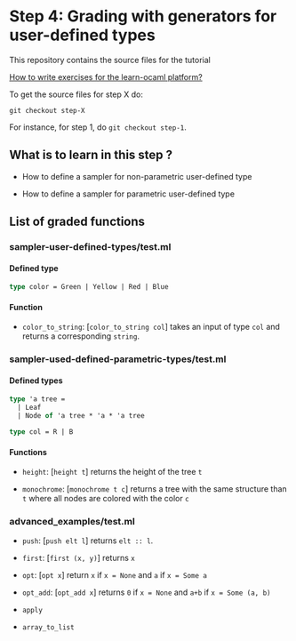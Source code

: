 # Step 4: Grading with generators for user-defined types

This repository contains the source files for the tutorial

[How to write exercises for the learn-ocaml platform?](https://github.com/ocaml-sf/learn-ocaml/blob/master/docs/howto-write-exercises.md)

To get the source files for step X do:
```
git checkout step-X
```

For instance, for step 1, do `git checkout step-1`.

## What is to learn in this step ?

* How to define a sampler for non-parametric user-defined type 

* How to define a sampler for parametric user-defined type

## List of graded functions 

### sampler-user-defined-types/test.ml

#### Defined type 

``` ocaml
type color = Green | Yellow | Red | Blue
```
#### Function

* `color_to_string`: [`color_to_string col`] takes an input of type `col` and returns a corresponding `string`.

### sampler-used-defined-parametric-types/test.ml

#### Defined types
```ocaml
type 'a tree =
  | Leaf
  | Node of 'a tree * 'a * 'a tree

type col = R | B
```
#### Functions

* `height`: [`height t`] returns the height of the tree `t`

* `monochrome`: [`monochrome t c`] returns a tree with the same structure than `t` where all nodes are colored with the color `c` 

### advanced_examples/test.ml

* `push`: [`push elt l`] returns `elt :: l`.

* `first`: [`first (x, y)`] returns `x`

* `opt`: [`opt x`] return `x` if `x = None` and `a` if `x = Some a`

* `opt_add`: [`opt_add x`] returns `0` if `x = None` and `a+b` if `x = Some (a, b)` 

* `apply`

* `array_to_list`

